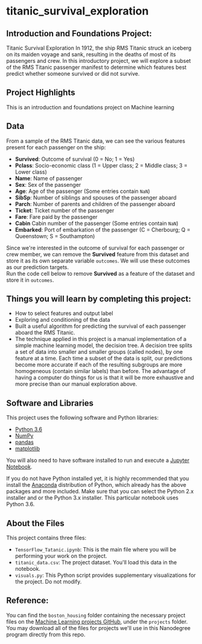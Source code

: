 # titanic_survival_exploration

## Introduction and Foundations Project: 

Titanic Survival Exploration In 1912, the ship RMS Titanic struck an iceberg on its maiden voyage and sank, resulting in the deaths of most of its passengers and crew. In this introductory project, we will explore a subset of the RMS Titanic passenger manifest to determine which features best predict whether someone survived or did not survive.

## Project Highlights

This is an introduction and foundations project on Machine learning

## Data 

From a sample of the RMS Titanic data, we can see the various features present for each passenger on the ship:
- **Survived**: Outcome of survival (0 = No; 1 = Yes)
- **Pclass**: Socio-economic class (1 = Upper class; 2 = Middle class; 3 = Lower class)
- **Name**: Name of passenger
- **Sex**: Sex of the passenger
- **Age**: Age of the passenger (Some entries contain `NaN`)
- **SibSp**: Number of siblings and spouses of the passenger aboard
- **Parch**: Number of parents and children of the passenger aboard
- **Ticket**: Ticket number of the passenger
- **Fare**: Fare paid by the passenger
- **Cabin** Cabin number of the passenger (Some entries contain `NaN`)
- **Embarked**: Port of embarkation of the passenger (C = Cherbourg; Q = Queenstown; S = Southampton)

Since we're interested in the outcome of survival for each passenger or crew member, we can remove the **Survived** feature from this dataset and store it as its own separate variable `outcomes`. We will use these outcomes as our prediction targets.  
Run the code cell below to remove **Survived** as a feature of the dataset and store it in `outcomes`.

## Things you will learn by completing this project:
- How to select features and output label
- Exploring and conditioning of the data
- Built a useful algorithm for predicting the survival of each passenger aboard the RMS Titanic.
- The technique applied in this project is a manual implementation of a simple machine learning model, the decision tree.  A decision tree splits a set of data into smaller and smaller groups (called nodes), by one feature at a time. Each time a subset of the data is split, our predictions become more accurate if each of the resulting subgroups are more homogeneous (contain similar labels) than before. The advantage of having a computer do things for us is that it will be more exhaustive and more precise than our manual exploration above. 


## Software and Libraries
This project uses the following software and Python libraries:

- [Python 3.6](https://www.python.org/downloads/release/python-360/)
- [NumPy](http://www.numpy.org/)
- [pandas](http://pandas.pydata.org/)
- [matplotlib](http://matplotlib.org/)

You will also need to have software installed to run and execute a [Jupyter Notebook](http://ipython.org/notebook.html).

If you do not have Python installed yet, it is highly recommended that you install the [Anaconda](http://continuum.io/downloads) 
distribution of Python, which already has the above packages and more included. 
Make sure that you can select the Python 2.x installer and or the Python 3.x installer. This particular notebook uses Python 3.6.

## About the Files

This project contains three files:

- `TensorFlow_Tatanic.ipynb`: This is the main file where you will be performing your work on the project.
- `titanic_data.csv`: The project dataset. You'll load this data in the notebook.
- `visuals.py`: This Python script provides supplementary visualizations for the project. Do not modify.

## Reference:

You can find the `boston_housing` folder containing the necessary project files on the [Machine Learning projects GitHub](https://github.com/udacity/machine-learning), under the `projects` folder. 
You may download all of the files for projects we'll use in this Nanodegree program directly from this repo.
